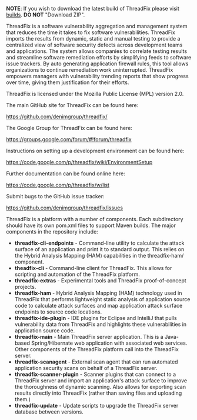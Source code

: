 **NOTE**: If you wish to download the latest build of ThreadFix please visit [builds](https://github.com/denimgroup/threadfix/wiki/ThreadFix-2.0MS2). **DO NOT** "Download ZIP".   

ThreadFix is a software vulnerability aggregation and management system that reduces the time it takes to fix software vulnerabilities. ThreadFix imports the results from dynamic, static and manual testing to provide a centralized view of software security defects across development teams and applications. The system allows companies to correlate testing results and streamline software remediation efforts by simplifying feeds to software issue trackers. By auto generating application firewall rules, this tool allows organizations to continue remediation work uninterrupted. ThreadFix empowers managers with
vulnerability trending reports that show progress over time, giving them justification for their efforts.

ThreadFix is licensed under the Mozilla Public License (MPL) version 2.0.

The main GitHub site for ThreadFix can be found here:

https://github.com/denimgroup/threadfix/

The Google Group for ThreadFix can be found here:

https://groups.google.com/forum/#!forum/threadfix

Instructions on setting up a development environment can be found here:

https://code.google.com/p/threadfix/wiki/EnvironmentSetup

Further documentation can be found online here:

https://code.google.com/p/threadfix/w/list

Submit bugs to the GitHub issue tracker:

https://github.com/denimgroup/threadfix/issues

ThreadFix is a platform with a number of components. Each subdirectory should have its own pom.xml files to support Maven builds. The major components in the repository include:

* **threadfix-cli-endpoints** - Command-line utility to calculate the attack surface of an application and print it to standard output. This relies on the Hybrid Analysis Mapping (HAM) capabilities in the threadfix-ham/ component.
* **theadfix-cli** - Command-line client for ThreadFix. This allows for scripting and automation of the ThreadFix platform.
* **threadfix-extras** - Experimental tools and ThreadFix proof-of-concept projects.
* **threadfix-ham** - Hybrid Analysis Mapping (HAM) technology used in ThreadFix that performs lightweight static analysis of application source code to calculate attack surfaces and map application attack surface endpoints to source code locations.
* **threadfix-ide-plugin** - IDE plugins for Eclipse and IntelliJ that pulls vulnerability data from ThreadFix and highlights these vulnerabilities in application source code.
* **threadfix-main** - Main ThreadFix server application. This is a Java-based Spring/Hibernate web application with associated web services. Other components of the ThreadFix platform call into the ThreadFix server.
* **threadfix-scanagent** - External scan agent that can run automated application security scans on behalf of a ThreadFix server.
* **threadfix-scanner-plugin** - Scanner plugins that can connect to a ThreadFix server and import an application's attack surface to improve the thoroughness of dynamic scanning. Also allows for exporting scan results directly into ThreadFix (rather than saving files and uploading them.)
* **threadfix-update** - Update scripts to upgrade the ThreadFix server database between versions.

